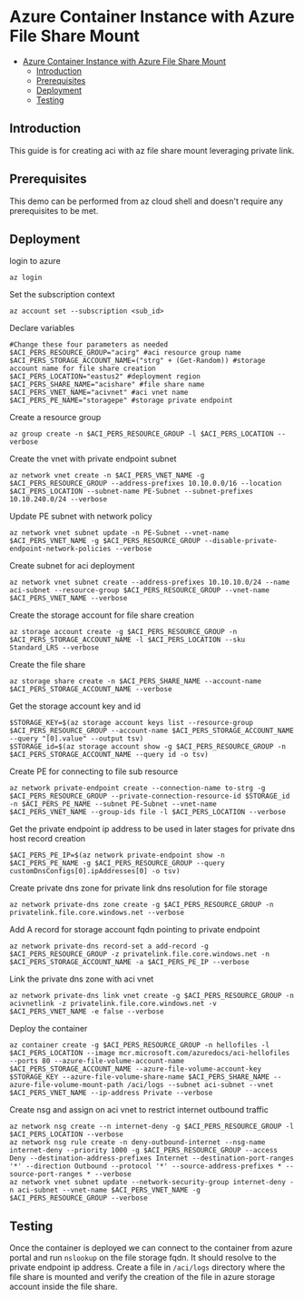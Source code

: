 # Azure Container Instance with Azure File Share Mount

- [Azure Container Instance with Azure File Share Mount](#azure-container-instance-with-azure-file-share-mount)
  - [Introduction](#introduction)
  - [Prerequisites](#prerequisites)
  - [Deployment](#deployment)
  - [Testing](#testing)

## Introduction

This guide is for creating aci with az file share mount leveraging private link.

## Prerequisites

This demo can be performed from az cloud shell and doesn't require any prerequisites to be met.

## Deployment

login to azure

```
az login
```

Set the subscription context

```
az account set --subscription <sub_id>
```
Declare variables

```
#Change these four parameters as needed
$ACI_PERS_RESOURCE_GROUP="acirg" #aci resource group name 
$ACI_PERS_STORAGE_ACCOUNT_NAME=("strg" + (Get-Random)) #storage account name for file share creation
$ACI_PERS_LOCATION="eastus2" #deployment region
$ACI_PERS_SHARE_NAME="acishare" #file share name
$ACI_PERS_VNET_NAME="acivnet" #aci vnet name
$ACI_PERS_PE_NAME="storagepe" #storage private endpoint
```

Create a resource group

```
az group create -n $ACI_PERS_RESOURCE_GROUP -l $ACI_PERS_LOCATION --verbose
```

Create the vnet with private endpoint subnet

```
az network vnet create -n $ACI_PERS_VNET_NAME -g $ACI_PERS_RESOURCE_GROUP --address-prefixes 10.10.0.0/16 --location $ACI_PERS_LOCATION --subnet-name PE-Subnet --subnet-prefixes 10.10.240.0/24 --verbose
```

Update PE subnet with network policy

```
az network vnet subnet update -n PE-Subnet --vnet-name $ACI_PERS_VNET_NAME -g $ACI_PERS_RESOURCE_GROUP --disable-private-endpoint-network-policies --verbose
```

Create subnet for aci deployment

```
az network vnet subnet create --address-prefixes 10.10.10.0/24 --name aci-subnet --resource-group $ACI_PERS_RESOURCE_GROUP --vnet-name $ACI_PERS_VNET_NAME --verbose
```

Create the storage account for file share creation

```
az storage account create -g $ACI_PERS_RESOURCE_GROUP -n $ACI_PERS_STORAGE_ACCOUNT_NAME -l $ACI_PERS_LOCATION --sku Standard_LRS --verbose
```

Create the file share

```
az storage share create -n $ACI_PERS_SHARE_NAME --account-name $ACI_PERS_STORAGE_ACCOUNT_NAME --verbose
```

Get the storage account key and id

```
$STORAGE_KEY=$(az storage account keys list --resource-group $ACI_PERS_RESOURCE_GROUP --account-name $ACI_PERS_STORAGE_ACCOUNT_NAME --query "[0].value" --output tsv)
$STORAGE_id=$(az storage account show -g $ACI_PERS_RESOURCE_GROUP -n $ACI_PERS_STORAGE_ACCOUNT_NAME --query id -o tsv)
```

Create PE for connecting to file sub resource

```
az network private-endpoint create --connection-name to-strg -g $ACI_PERS_RESOURCE_GROUP --private-connection-resource-id $STORAGE_id -n $ACI_PERS_PE_NAME --subnet PE-Subnet --vnet-name $ACI_PERS_VNET_NAME --group-ids file -l $ACI_PERS_LOCATION --verbose
```

Get the private endpoint ip address to be used in later stages for private dns host record creation

```
$ACI_PERS_PE_IP=$(az network private-endpoint show -n $ACI_PERS_PE_NAME -g $ACI_PERS_RESOURCE_GROUP --query customDnsConfigs[0].ipAddresses[0] -o tsv)
```

Create private dns zone for private link dns resolution for file storage

```
az network private-dns zone create -g $ACI_PERS_RESOURCE_GROUP -n privatelink.file.core.windows.net --verbose
```

Add A record for storage account fqdn pointing to private endpoint

```
az network private-dns record-set a add-record -g $ACI_PERS_RESOURCE_GROUP -z privatelink.file.core.windows.net -n $ACI_PERS_STORAGE_ACCOUNT_NAME -a $ACI_PERS_PE_IP --verbose
```

Link the private dns zone with aci vnet

```
az network private-dns link vnet create -g $ACI_PERS_RESOURCE_GROUP -n acivnetlink -z privatelink.file.core.windows.net -v $ACI_PERS_VNET_NAME -e false --verbose
```

Deploy the container

```
az container create -g $ACI_PERS_RESOURCE_GROUP -n hellofiles -l $ACI_PERS_LOCATION --image mcr.microsoft.com/azuredocs/aci-hellofiles --ports 80 --azure-file-volume-account-name $ACI_PERS_STORAGE_ACCOUNT_NAME --azure-file-volume-account-key $STORAGE_KEY --azure-file-volume-share-name $ACI_PERS_SHARE_NAME --azure-file-volume-mount-path /aci/logs --subnet aci-subnet --vnet $ACI_PERS_VNET_NAME --ip-address Private --verbose
```

Create nsg and assign on aci vnet to restrict internet outbound traffic

```
az network nsg create --n internet-deny -g $ACI_PERS_RESOURCE_GROUP -l $ACI_PERS_LOCATION --verbose
az network nsg rule create -n deny-outbound-internet --nsg-name internet-deny --priority 1000 -g $ACI_PERS_RESOURCE_GROUP --access Deny --destination-address-prefixes Internet --destination-port-ranges '*' --direction Outbound --protocol '*' --source-address-prefixes * --source-port-ranges * --verbose
az network vnet subnet update --network-security-group internet-deny -n aci-subnet --vnet-name $ACI_PERS_VNET_NAME -g $ACI_PERS_RESOURCE_GROUP --verbose
```
## Testing
Once the container is deployed we can connect to the container from azure portal and run `nslookup` on the file storage fqdn. It should resolve to the private endpoint ip address. Create a file in `/aci/logs` directory where the file share is mounted and verify the creation of the file in azure storage account inside the file share.